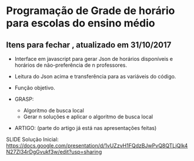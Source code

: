 # Programação de Grade de horário para escolas do ensino médio

## Itens para fechar , atualizado em 31/10/2017

- Interface em javascript para gerar Json de horários disponíveis e horários de não-preferência de n professores.
- Leitura do Json acima e transferência para as variáveis do código.
- Função objetivo.

- GRASP:
	- Algoritmo de busca local
	- Gerar n soluções e aplicar o algoritmo de busca local

- ARTIGO: (parte do artigo já está nas apresentações feitas)

SLIDE Solução Inicial:
https://docs.google.com/presentation/d/1vUZzvH1FQdzBJwPvQ8QTLjQlk4N27Zl34rDgGvukf3w/edit?usp=sharing
